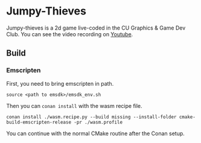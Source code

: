 # Jumpy-Thieves
Jumpy-thieves is a 2d game live-coded in the CU Graphics & Game Dev Club.
You can see the video recording on [Youtube](https://www.youtube.com/playlist?list=PLlw1FcLpWd40erBuifv_PAMB9XpA11lL2).

## Build
### Emscripten
First, you need to bring emscripten in path.
```shell
source <path to emsdk>/emsdk_env.sh
```

Then you can `conan install` with the wasm recipe file.
``` shell
conan install ./wasm.recipe.py --build missing --install-folder cmake-build-emscripten-release -pr ./wasm.profile
```

You can continue with the normal CMake routine after the Conan setup.
